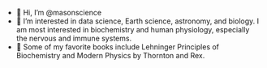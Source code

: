 - 👋 Hi, I’m @masonscience
- 👀 I’m interested in data science, Earth science, astronomy, and biology. I am most interested in biochemistry and human physiology, especially the nervous and immune systems.
- 🌱 Some of my favorite books include Lehninger Principles of Biochemistry and Modern Physics by Thornton and Rex.

<!---
masonscience/masonscience is a ✨ special ✨ repository because its `README.md` (this file) appears on your GitHub profile.
You can click the Preview link to take a look at your changes.
--->
